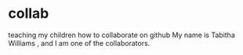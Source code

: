 # collab
teaching my children how to collaborate on github
My name is Tabitha Williams , and I am one of the collaborators.